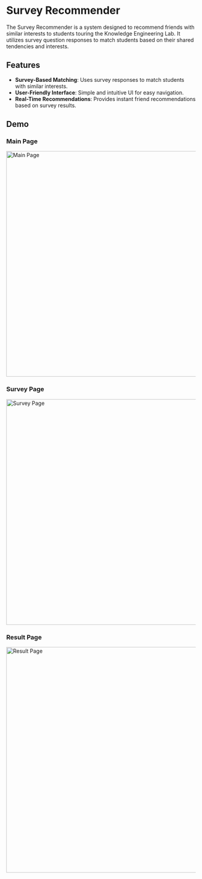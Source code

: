 # Survey Recommender

The Survey Recommender is a system designed to recommend friends with similar interests to students touring the Knowledge Engineering Lab. It utilizes survey question responses to match students based on their shared tendencies and interests.

## Features
- **Survey-Based Matching**: Uses survey responses to match students with similar interests.
- **User-Friendly Interface**: Simple and intuitive UI for easy navigation.
- **Real-Time Recommendations**: Provides instant friend recommendations based on survey results.

## Demo
### Main Page
<img src="https://github.com/hoon0303/Survey-Recommender/assets/53135286/5d3ea39e-2abb-4398-bc4a-d2d8b1e37b16" alt="Main Page" width="600">

### Survey Page
<img src="https://github.com/hoon0303/Survey-Recommender/assets/53135286/52a73fce-b651-4e1e-9eba-c0d3df41596d" alt="Survey Page" width="600">

### Result Page
<img src="https://github.com/hoon0303/Survey-Recommender/assets/53135286/e89b4397-0a7e-4020-9a6e-e9b0c39baaaf" alt="Result Page" width="600">
